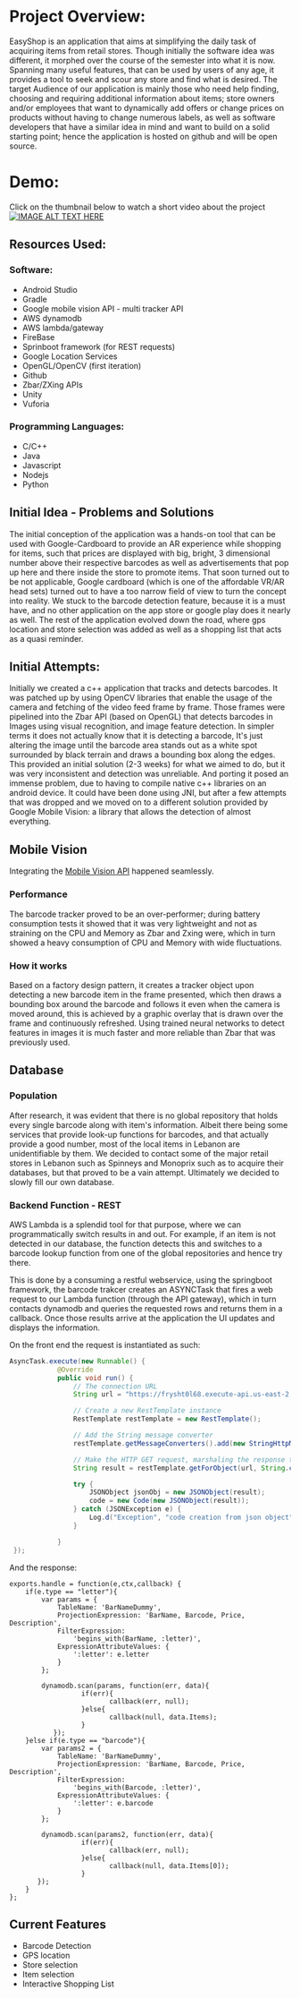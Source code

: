 # Project Overview: 

EasyShop is an application that aims at simplifying the daily task of acquiring items from retail stores. Though initially the software idea was different, it morphed over the course of the semester into what it is now. Spanning many useful features, that can be used by users of any age, it provides a tool to seek and scour any store and find what is desired. The target Audience of our application is mainly those who need help finding, choosing and requiring additional information about items; store owners and/or employees that want to dynamically add offers or change prices on products without having to change numerous labels, as well as software developers that have a similar idea in mind and want to build on a solid starting point; hence the application is hosted on github and will be open source. 

# Demo: 

Click on the thumbnail below to watch a short video about the project
[![IMAGE ALT TEXT HERE](https://img.youtube.com/vi/mHccWXMDOkA/0.jpg)](https://www.youtube.com/watch?v=mHccWXMDOkA)

## Resources Used:
### Software: 
  * Android Studio 
  * Gradle
  * Google mobile vision API - multi tracker API 
  * AWS dynamodb 
  * AWS lambda/gateway 
  * FireBase 
  * Sprinboot framework (for REST requests) 
  * Google Location Services 
  * OpenGL/OpenCV (first iteration) 
  * Github 
  * Zbar/ZXing APIs 
  * Unity
  * Vuforia
 
### Programming Languages:
 * C/C++
 * Java
 * Javascript
 * Nodejs
 * Python 
 
## Initial Idea - Problems and Solutions 
The initial conception of the application was a hands-on tool that can be used with Google-Cardboard to provide an AR experience while shopping for items, such that prices are displayed with big, bright, 3 dimensional number above their respective barcodes as well as advertisements that pop up here and there inside the store to promote items. That soon turned out to be not applicable, Google cardboard (which is one of the affordable VR/AR head sets) turned out to have a too narrow field of view to turn the concept into reality. We stuck to the barcode detection feature, because it is a must have, and no other application on the app store or google play does it nearly as well. The rest of the application evolved down the road, where gps location and store selection was added as well as a shopping list that acts as a quasi reminder. 
 
## Initial Attempts: 
Initially we created a c++ application that tracks and detects barcodes. It was patched up by using OpenCV libraries that enable the usage of the camera and fetching of the video feed frame by frame. Those frames were pipelined into the Zbar API (based on OpenGL) that detects barcodes in Images using visual recognition, and image feature detection. In simpler terms it does not actually know that it is detecting a barcode, It's just altering the image until the barcode area stands out as a white spot surrounded by black terrain and draws a bounding box along the edges.  
This provided an initial solution (2-3 weeks) for what we aimed to do, but it was very inconsistent and detection was unreliable. And porting it posed an immense problem, due to having to compile native c++ libraries on an android device. It could have been done using JNI, but after a few attempts that was dropped and we moved on to a different solution provided by Google Mobile Vision: a library that allows the detection of almost everything. 
 
## Mobile Vision 
Integrating the [Mobile Vision API](https://github.com/googlesamples/android-vision/tree/master/visionSamples/barcode-reader) happened seamlessly.

### Performance
The barcode tracker proved to be an over-performer; during battery consumption tests it showed that it was very lightweight and not as straining on the CPU and Memory as Zbar and Zxing were, which in turn showed a heavy consumption of CPU and Memory with wide fluctuations. 

### How it works
Based on a factory design pattern, it creates a tracker object upon detecting a new barcode item in the frame presented, which then draws a bounding box around the barcode and follows it even when the camera is moved around, this is achieved by a graphic overlay that is drawn over the frame and continuously refreshed. Using trained neural networks to detect features in images it is much faster and more reliable than Zbar that was previously used. 
 
## Database 
### Population
After research, it was evident that there is no global repository that holds every single barcode along with item's information. Albeit there being some services that provide look-up functions for barcodes, and that actually provide a good number, most of the local items in Lebanon are unidentifiable by them. We decided to contact some of the major retail stores in Lebanon such as  Spinneys and Monoprix such as to acquire their databases, but that proved to be a vain attempt. Ultimately we decided to slowly fill our own database.

### Backend Function - REST
AWS Lambda is a splendid tool for that purpose, where we can programmatically switch results in and out. For example, if an item is not detected in our database, the function detects this and switches to a barcode lookup function from one of the global repositories and hence try there.

This is done by a consuming a restful webservice, using the springboot framework, the barcode trakcer creates an ASYNCTask that fires a web request to our Lambda function (through the API gateway), which in turn contacts dynamodb and queries the requested rows and returns them in a callback. Once those results arrive at the application the UI updates and displays the information.

On the front end the request is instantiated as such:
```java
AsyncTask.execute(new Runnable() {
            @Override
            public void run() {
                // The connection URL
                String url = "https://frysht0l68.execute-api.us-east-2.amazonaws.com/prod/get?type=barcode&barcode=" + barcodeNumber + "&letter=0";

                // Create a new RestTemplate instance
                RestTemplate restTemplate = new RestTemplate();

                // Add the String message converter
                restTemplate.getMessageConverters().add(new StringHttpMessageConverter());

                // Make the HTTP GET request, marshaling the response to a String
                String result = restTemplate.getForObject(url, String.class, "Android");

                try {
                    JSONObject jsonObj = new JSONObject(result);
                    code = new Code(new JSONObject(result));
                } catch (JSONException e) {
                    Log.d("Exception", "code creation from json object");
                }

            }
 });
```

And the response:
```nodejs
exports.handle = function(e,ctx,callback) {
    if(e.type == "letter"){
        var params = {
            TableName: 'BarNameDummy',
            ProjectionExpression: 'BarName, Barcode, Price, Description',
            FilterExpression: 
                'begins_with(BarName, :letter)',
            ExpressionAttributeValues: {
                ':letter': e.letter
            }
        };  
      
        dynamodb.scan(params, function(err, data){
		          if(err){
			             callback(err, null);
		          }else{
			             callback(null, data.Items);
		          }
	       });
    }else if(e.type == "barcode"){
        var params2 = {
            TableName: 'BarNameDummy',
            ProjectionExpression: 'BarName, Barcode, Price, Description',
            FilterExpression: 
                'begins_with(Barcode, :letter)',
            ExpressionAttributeValues: {
                ':letter': e.barcode
            }
        }; 
        
        dynamodb.scan(params2, function(err, data){
		          if(err){
			             callback(err, null);
		          }else{
			             callback(null, data.Items[0]);
	    	      }
       });
    }
};
```
 
## Current Features 
* Barcode Detection 
* GPS location 
* Store selection 
* Item selection 
* Interactive Shopping List  
